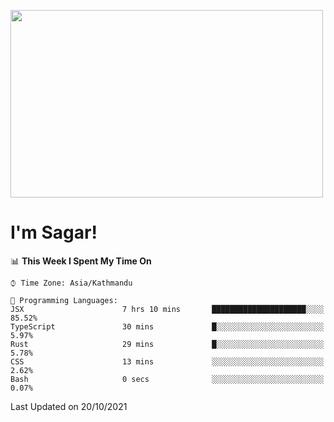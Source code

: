 
<img src="https://media.giphy.com/media/3ornk57KwDXf81rjWM/giphy.gif" width="500" height="300" frameBorder="0" class="giphy-embed" allowFullScreen></img>

#   I'm Sagar!

<!--START_SECTION:waka-->
📊 **This Week I Spent My Time On** 

```text
⌚︎ Time Zone: Asia/Kathmandu

💬 Programming Languages: 
JSX                      7 hrs 10 mins       █████████████████████░░░░   85.52% 
TypeScript               30 mins             █░░░░░░░░░░░░░░░░░░░░░░░░   5.97% 
Rust                     29 mins             █░░░░░░░░░░░░░░░░░░░░░░░░   5.78% 
CSS                      13 mins             ░░░░░░░░░░░░░░░░░░░░░░░░░   2.62% 
Bash                     0 secs              ░░░░░░░░░░░░░░░░░░░░░░░░░   0.07%

```


 Last Updated on 20/10/2021
<!--END_SECTION:waka-->
